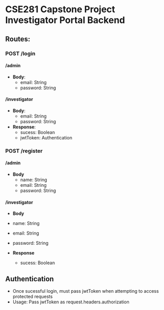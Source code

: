 # CSE281 Capstone Project Investigator Portal Backend


## Routes:

### POST /login
#### /admin
 * **Body**: 
   * email: String
   * password:  String
#### /investigator
 * **Body**: 
   * email: String
   * password:  String
* **Response**:  
  * sucess: Boolean
  * jwtToken:  Authentication

### POST /register
#### /admin
* **Body**
  * name:  String
  * email: String
  * password:  String
  
#### /investigator
  * **Body**
  * name:  String
  * email: String
  * password:  String
  
* **Response** 
  * sucess: Boolean

## Authentication
* Once sucessful login, must pass jwtToken when attempting to access protected requests
* Usage:  Pass jwtToken as request.headers.authorization
